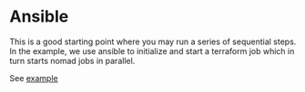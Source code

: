 # Ansible

This is a good starting point where you may run a series of sequential steps.
In the example, we use ansible to initialize and start a terraform job which in turn starts nomad jobs in parallel.

See [example](https://github.com/fredrikhgrelland/vagrant-hashistack-template/tree/master/template_example/dev/ansible)

